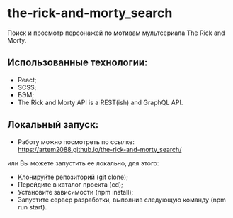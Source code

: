 # the-rick-and-morty_search
Поиск и просмотр персонажей по мотивам мультсериала The Rick and Morty.

## Использованные технологии:

- React;
- SCSS;
- БЭМ;
- The Rick and Morty API is a REST(ish) and GraphQL API.

## Локальный запуск:

- Работу можно посмотреть по ссылке: https://artem2088.github.io/the-rick-and-morty_search/

или Вы можете запустить ее локально, для этого:

- Клонируйте репозиторий (git clone);
- Перейдите в каталог проекта (cd);
- Установите зависимости (npm install);
- Запустите сервер разработки, выполнив следующую команду (npm run start).